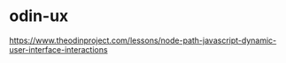# odin-ux
https://www.theodinproject.com/lessons/node-path-javascript-dynamic-user-interface-interactions
